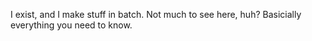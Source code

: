 I exist, and I make stuff in batch.
Not much to see here, huh?
Basicially everything you need to know.
